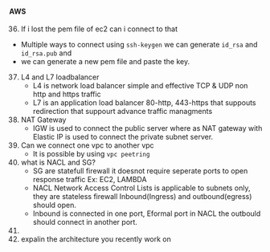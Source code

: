 #### AWS
36. If i lost the pem file of ec2 can i connect to that
- Multiple ways to connect using `ssh-keygen` we can generate `id_rsa` and `id_rsa.pub` and
- we can generate a new pem file and paste the key. 
37. L4 and L7 loadbalancer
    - L4 is network load balancer simple and effective TCP & UDP non http and https traffic
    - L7 is an application load balancer 80-http, 443-https that suppouts redirection that suppourt advance traffic managments
38. NAT Gateway
    - IGW is used to connect the public server where as NAT gateway with Elastic IP is used to connect the private subnet server.
39. Can we connect one vpc to another vpc
    - It is possible by using `vpc peetring`
40. what is NACL and SG?
    - SG are statefull firewall it doesnot require seperate ports to open response traffic Ex: EC2, LAMBDA
    - NACL Network Access Control Lists is applicable to subnets only, they are stateless firewall Inbound(Ingress) and outbound(egress) should open.
    - Inbound is connected in one port, Eformal port in NACL the outbould should connect in another port.
41. 
4. expalin the architecture you recently work on